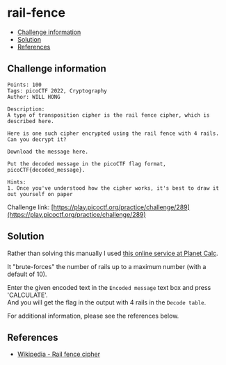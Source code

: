 # rail-fence

- [Challenge information](#challenge-information)
- [Solution](#solution)
- [References](#references)

## Challenge information
```
Points: 100
Tags: picoCTF 2022, Cryptography
Author: WILL HONG
 
Description:
A type of transposition cipher is the rail fence cipher, which is described here. 

Here is one such cipher encrypted using the rail fence with 4 rails. Can you decrypt it?

Download the message here.

Put the decoded message in the picoCTF flag format, picoCTF{decoded_message}.

Hints:
1. Once you've understood how the cipher works, it's best to draw it out yourself on paper
```
Challenge link: [https://play.picoctf.org/practice/challenge/289](https://play.picoctf.org/practice/challenge/289)

## Solution

Rather than solving this manually I used [this online service at Planet Calc](https://planetcalc.com/6946/).

It "brute-forces" the number of rails up to a maximum number (with a default of 10).

Enter the given encoded text in the `Encoded message` text box and press 'CALCULATE'.  
And you will get the flag in the output with 4 rails in the `Decode table`.

For additional information, please see the references below.

## References

- [Wikipedia - Rail fence cipher](https://en.wikipedia.org/wiki/Rail_fence_cipher)
